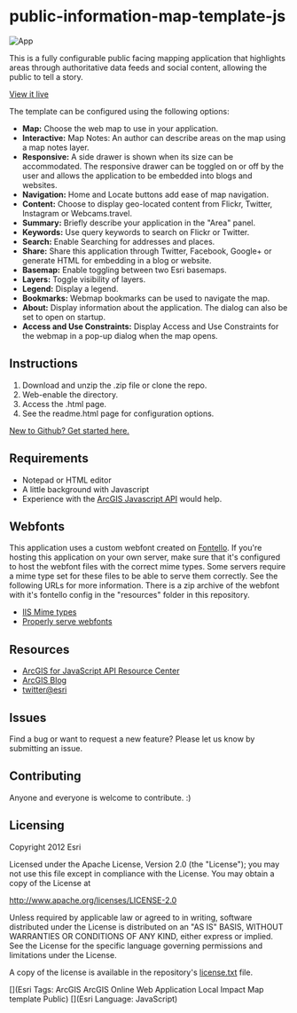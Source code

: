 # public-information-map-template-js

![App](http://esri.github.io/public-information-map-template-js/images/item.png)

This is a fully configurable public facing mapping application that highlights areas through authoritative data feeds and social content, allowing the public to tell a story.

[View it live](http://esri.github.io/public-information-map-template-js/)

The template can be configured using the following options:

- **Map:** Choose the web map to use in your application.
- **Interactive:** Map Notes: An author can describe areas on the map using a map notes layer.
- **Responsive:** A side drawer is shown when its size can be accommodated. The responsive drawer can be toggled on or off by the user and allows the application to be embedded into blogs and websites.
- **Navigation:** Home and Locate buttons add ease of map navigation.
- **Content:** Choose to display geo-located content from Flickr, Twitter, Instagram or Webcams.travel.
- **Summary:** Briefly describe your application in the "Area" panel.
- **Keywords:** Use query keywords to search on Flickr or Twitter.
- **Search:** Enable Searching for addresses and places.
- **Share:** Share this application through Twitter, Facebook, Google+ or generate HTML for embedding in a blog or website.
- **Basemap:** Enable toggling between two Esri basemaps.
- **Layers:** Toggle visibility of layers.
- **Legend:** Display a legend.
- **Bookmarks:** Webmap bookmarks can be used to navigate the map.
- **About:** Display information about the application. The dialog can also be set to open on startup.
- **Access and Use Constraints:** Display Access and Use Constraints for the webmap in a pop-up dialog when the map opens.

## Instructions

1. Download and unzip the .zip file or clone the repo.
2. Web-enable the directory.
3. Access the .html page.
4. See the readme.html page for configuration options.

 [New to Github? Get started here.](https://github.com/)

## Requirements

* Notepad or HTML editor
* A little background with Javascript
* Experience with the [ArcGIS Javascript API](http://www.esri.com/) would help.

## Webfonts

This application uses a custom webfont created on [Fontello](http://fontello.com/). If you're hosting this application on your own server, make sure that it's configured to host the webfont files with the correct mime types. Some servers require a mime type set for these files to be able to serve them correctly. See the following URLs for more information. There is a zip archive of the webfont with it's fontello config in the "resources" folder in this repository.
- [IIS Mime types](http://codingstill.com/2013/01/set-mime-types-for-web-fonts-in-iis/)
- [Properly serve webfonts](http://blog.symbolset.com/properly-serve-webfonts)

## Resources

* [ArcGIS for JavaScript API Resource Center](http://help.arcgis.com/en/webapi/javascript/arcgis/index.html)
* [ArcGIS Blog](http://blogs.esri.com/esri/arcgis/)
* [twitter@esri](http://twitter.com/esri)

## Issues

Find a bug or want to request a new feature?  Please let us know by submitting an issue.

## Contributing

Anyone and everyone is welcome to contribute. :)

## Licensing
Copyright 2012 Esri

Licensed under the Apache License, Version 2.0 (the "License");
you may not use this file except in compliance with the License.
You may obtain a copy of the License at

   http://www.apache.org/licenses/LICENSE-2.0

Unless required by applicable law or agreed to in writing, software
distributed under the License is distributed on an "AS IS" BASIS,
WITHOUT WARRANTIES OR CONDITIONS OF ANY KIND, either express or implied.
See the License for the specific language governing permissions and
limitations under the License.

A copy of the license is available in the repository's [license.txt](https://raw.github.com/Esri/public-information-map-template-js/master/license.txt) file.

[](Esri Tags: ArcGIS ArcGIS Online Web Application Local Impact Map template Public)
[](Esri Language: JavaScript)
